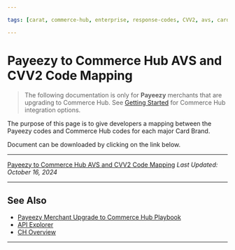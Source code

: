 ```yaml
---

tags: [carat, commerce-hub, enterprise, response-codes, CVV2, avs, card-not-present, payeezy]

---
```


# Payeezy to Commerce Hub AVS and CVV2 Code Mapping

<!-- theme: danger -->
> The following documentation is only for **Payeezy** merchants that are upgrading to Commerce Hub. See [Getting Started](?path=docs/Getting-Started/Getting-Started-General.md) for Commerce Hub integration options.

The purpose of this page is to give developers a mapping between the Payeezy codes and Commerce Hub codes for each major Card Brand.

Document can be downloaded by clicking on the link below.

---

[Payeezy to Commerce Hub AVS and CVV2 Code Mapping](https://github.com/Fiserv/Commerce-Hub/raw/Payeezy-Prod/assets/doc-files/Commerce_Hub_to_Payeezy_AVS_and_CVV2_Response_Code_Mapping.xlsx)
_Last Updated: October 16, 2024_

---

## See Also

- [Payeezy Merchant Upgrade to Commerce Hub Playbook](?path=docs/Resources/Guides/Payeezy/PayeezyUpgradetoCHGuideLandingPage.md)
- [API Explorer](../api/?type=post&path=/payments/v1/charges)
- [CH Overview](?path=docs/Getting-Started/Getting-Started-General.md)

---
